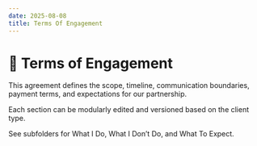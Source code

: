 ```yaml
---
date: 2025-08-08
title: Terms Of Engagement
---
```

# 💼 Terms of Engagement

This agreement defines the scope, timeline, communication boundaries, payment terms, and expectations for our partnership.

Each section can be modularly edited and versioned based on the client type.

See subfolders for What I Do, What I Don’t Do, and What To Expect.

